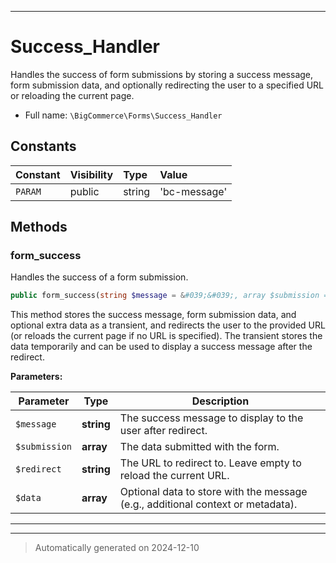 ***

# Success_Handler

Handles the success of form submissions by storing a success message, form submission data,
and optionally redirecting the user to a specified URL or reloading the current page.



* Full name: `\BigCommerce\Forms\Success_Handler`


## Constants

| Constant | Visibility | Type | Value |
|:---------|:-----------|:-----|:------|
|`PARAM`|public|string|&#039;bc-message&#039;|


## Methods


### form_success

Handles the success of a form submission.

```php
public form_success(string $message = &#039;&#039;, array $submission = [], string $redirect = &#039;&#039;, array $data = []): void
```

This method stores the success message, form submission data, and optional extra data as a transient,
and redirects the user to the provided URL (or reloads the current page if no URL is specified).
The transient stores the data temporarily and can be used to display a success message after the redirect.






**Parameters:**

| Parameter | Type | Description |
|-----------|------|-------------|
| `$message` | **string** | The success message to display to the user after redirect. |
| `$submission` | **array** | The data submitted with the form. |
| `$redirect` | **string** | The URL to redirect to. Leave empty to reload the current URL. |
| `$data` | **array** | Optional data to store with the message (e.g., additional context or metadata). |





***


***
> Automatically generated on 2024-12-10
